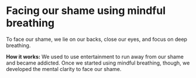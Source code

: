 # Facing our shame using mindful breathing  

To face our shame, we lie on our backs, close our eyes, and focus on deep breathing.  

**How it works:** We used to use entertainment to run away from our shame and became addicted. Once we started using mindful breathing, though, we developed the mental clarity to face our shame.  
